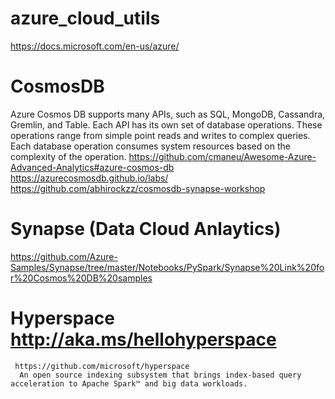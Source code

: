 # azure_cloud_utils

 https://docs.microsoft.com/en-us/azure/


# CosmosDB
  Azure Cosmos DB supports many APIs, such as 
     SQL,
     MongoDB, 
     Cassandra, 
     Gremlin, 
     and Table. 
   Each API has its own set of database operations. These operations range from simple point reads and writes to complex queries. Each database operation consumes system resources based on the complexity of the operation.
  https://github.com/cmaneu/Awesome-Azure-Advanced-Analytics#azure-cosmos-db
  https://azurecosmosdb.github.io/labs/
  https://github.com/abhirockzz/cosmosdb-synapse-workshop

# Synapse (Data Cloud Anlaytics)
 https://github.com/Azure-Samples/Synapse/tree/master/Notebooks/PySpark/Synapse%20Link%20for%20Cosmos%20DB%20samples
 
 #  Hyperspace http://aka.ms/hellohyperspace
     https://github.com/microsoft/hyperspace
      An open source indexing subsystem that brings index-based query acceleration to Apache Spark™ and big data workloads.
